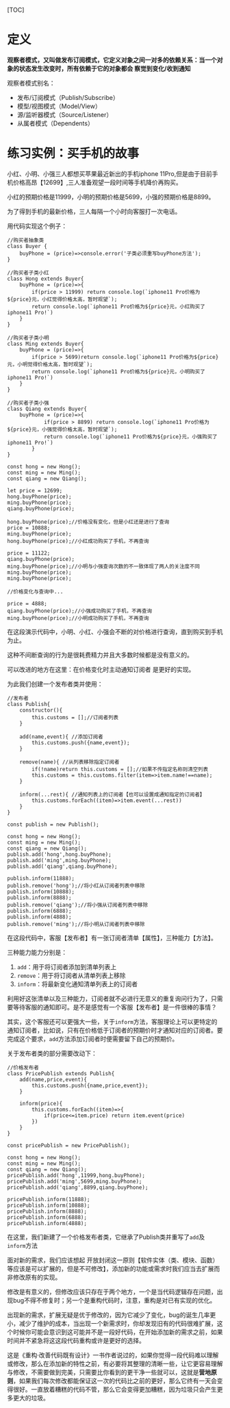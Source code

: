 [TOC]

# 定义
**观察者模式，又叫做发布订阅模式，它定义对象之间一对多的依赖关系：当一个对象的状态发生改变时，所有依赖于它的对象都会 察觉到变化/收到通知**

观察者模式别名：
- 发布/订阅模式（Publish/Subscribe）
- 模型/视图模式（Model/View）
- 源/监听器模式（Source/Listener）
- 从属者模式（Dependents）

# 练习实例：买手机的故事
小红、小明、小强三人都想买苹果最近新出的手机iphone 11Pro,但是由于目前手机价格高昂【12699】,三人准备观望一段时间等手机降价再购买。

小红的预期价格是11999，小明的预期价格是5699，小强的预期价格是8899。

为了得到手机的最新价格，三人每隔一个小时向客服打一次电话。

用代码实现这个例子：
```
//购买者抽象类
class Buyer {
    buyPhone = (price)=>console.error('子类必须重写buyPhone方法');
}

//购买者子类小红
class Hong extends Buyer{
    buyPhone = (price)=>{
        if(price > 11999) return console.log(`iphone11 Pro价格为${price}元，小红觉得价格太高，暂时观望`);
        return console.log(`iphone11 Pro价格为${price}元，小红购买了iphone11 Pro!`)
    }
}

//购买者子类小明
class Ming extends Buyer{
    buyPhone = (price)=>{
        if(price > 5699)return console.log(`iphone11 Pro价格为${price}元，小明觉得价格太高，暂时观望`);
        return console.log(`iphone11 Pro价格为${price}元，小明购买了iphone11 Pro!`)
    }
}

//购买者子类小强
class Qiang extends Buyer{
    buyPhone = (price)=>{
            if(price > 8899) return console.log(`iphone11 Pro价格为${price}元，小强觉得价格太高，暂时观望`);
            return console.log(`iphone11 Pro价格为${price}元，小强购买了iphone11 Pro!`)
        }
}

const hong = new Hong();
const ming = new Ming();
const qiang = new Qiang();

let price = 12699;
hong.buyPhone(price);
ming.buyPhone(price);
qiang.buyPhone(price);

hong.buyPhone(price);//价格没有变化，但是小红还是进行了查询
price = 10888;
ming.buyPhone(price);
hong.buyPhone(price);//小红成功购买了手机，不再查询

price = 11122;
qiang.buyPhone(price);
ming.buyPhone(price);//小明与小强查询次数的不一致体现了两人的关注度不同
ming.buyPhone(price);
ming.buyPhone(price);

//价格变化与查询中...

price = 4888;
qiang.buyPhone(price);//小强成功购买了手机，不再查询
ming.buyPhone(price);//小明成功购买了手机，不再查询

```
在这段演示代码中，小明、小红、小强会不断的对价格进行查询，直到购买到手机为止。

这种不间断查询的行为是很耗费精力并且大多数时候都是没有意义的。

可以改进的地方在这里：在价格变化时主动通知订阅者 是更好的实现。

为此我们创建一个发布者类并使用：
```
//发布者
class Publish{
    constructor(){
        this.customs = [];//订阅者列表
    }
    
    add(name,event){ //添加订阅者
        this.customs.push({name,event});
    }
    
    remove(name){ //从列表移除指定订阅者
        if(!name)return this.customs = [];//如果不传指定名称则清空列表
        this.customs = this.customs.filter(item=>item.name!==name);
    }
    
    inform(...rest){ //通知列表上的订阅者【也可以设置成通知指定的订阅者】
        this.customs.forEach((item)=>item.event(...rest))
    }
}

const publish = new Publish();

const hong = new Hong();
const ming = new Ming();
const qiang = new Qiang();
publish.add('hong',hong.buyPhone);
publish.add('ming',ming.buyPhone);
publish.add('qiang',qiang.buyPhone);

publish.inform(11888);
publish.remove('hong');//将小红从订阅者列表中移除
publish.inform(10888);
publish.inform(8888);
publish.remove('qiang');//将小强从订阅者列表中移除
publish.inform(6888);
publish.inform(4888);
publish.remove('ming');//将小明从订阅者列表中移除
```
在这段代码中，客服【发布者】有一张订阅者清单【属性】，三种能力【方法】。

三种能力能力分别是：
1. `add`：用于将订阅者添加到清单列表上
2. `remove`：用于将订阅者从清单列表上移除
3. `inform`：将最新变化通知清单列表上的订阅者

利用好这张清单以及三种能力，订阅者就不必进行无意义的重复询问行为了，只需要等待客服的通知即可。是不是感觉有一个客服【发布者】是一件很棒的事情？

其实，这个客服还可以更强大一些，关于`inform`方法，客服理论上可以更特定的通知订阅者，比如说，只有在价格低于订阅者的预期价时才通知对应的订阅者。要完成这个要求，`add`方法添加订阅者时便需要留下自己的预期价。

关于发布者类的部分需要改动下：
```
//价格发布者
class PricePublish extends Publish{
    add(name,price,event){ 
        this.customs.push({name,price,event});
    }
    
    inform(price){ 
        this.customs.forEach((item)=>{
            if(price<=item.price) return item.event(price)
        })
    }
}

const pricePublish = new PricePublish();

const hong = new Hong();
const ming = new Ming();
const qiang = new Qiang();
pricePublish.add('hong',11999,hong.buyPhone);
pricePublish.add('ming',5699,ming.buyPhone);
pricePublish.add('qiang',8899,qiang.buyPhone);

pricePublish.inform(11888);
pricePublish.inform(10888);
pricePublish.inform(8888);
pricePublish.inform(6888);
pricePublish.inform(4888);
```
在这里，我们新建了一个价格发布者类，它继承了Publish类并重写了`add`及`inform`方法

面对新的需求，我们应该想起 开放封闭这一原则【软件实体（类、模块、函数）等应该是可以扩展的，但是不可修改】，添加新的功能或需求时我们应当去扩展而非修改原有的实现。

修改是有意义的，但修改应该只存在于两个地方，一个是当代码逻辑存在问题，出现bug不得不修复时；另一个是重构代码时，注意，重构是对已有实现的优化。

出现新的需求，扩展无疑是优于修改的，因为它减少了变化，bug的诞生几率更小，减少了维护的成本，当出现一个新需求时，你却发现旧有的代码很难扩展，这个时候你可能会意识到这可能并不是一段好代码，在开始添加新的需求之前，如果时间并不紧急将这这段代码重构或许是更好的选择。

这是《重构·改善代码既有设计》一书作者说过的，如果你觉得一段代码难以理解或修改，那么在添加新的特性之前，有必要将其整理的清晰一些，让它更容易理解与修改，不需要做到完美，只需要比你看到的更干净一些就可以，这就是**营地原则**，如果我们每次修改都能保证这一次的代码比之前的更好，那么它终有一天会变得很好。一直放着糟糕的代码不管，那么它会变得更加糟糕，因为垃圾只会产生更多更大的垃圾。

